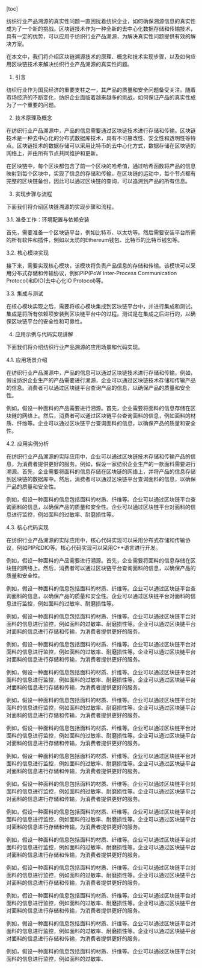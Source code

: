 
[toc]                    
                
                
纺织行业产品溯源的真实性问题一直困扰着纺织企业，如何确保溯源信息的真实性成为了一个新的挑战。区块链技术作为一种全新的去中心化数据存储和传输技术，具有一定的优势，可以应用于纺织行业产品溯源，为解决真实性问题提供有效的解决方案。

在本文中，我们将介绍区块链溯源技术的原理、概念和技术实现步骤，以及如何应用区块链技术来解决纺织行业产品溯源的真实性问题。

1. 引言

纺织行业作为国民经济的重要支柱之一，其产品的质量和安全问题备受关注。随着市场经济的不断变化，纺织企业面临着越来越多的挑战，如何保证产品的真实性成为了一个重要的问题。

2. 技术原理及概念

在纺织行业产品溯源中，产品的信息需要通过区块链技术进行存储和传输。区块链技术是一种去中心化的分布式数据库技术，具有不可篡改性、安全性和透明性等特点。区块链技术的数据存储可以采用比特币的去中心化方式，数据存储在区块链的网络上，并由所有节点共同维护和更新。

在区块链中，每个区块都包含了前一个区块的哈希值，通过哈希函数将产品的信息映射到每个区块中，实现了信息的存储和传输。在区块链的运动中，每个节点都有完整的区块链备份，因此可以通过区块链的查询，可以追溯到产品的所有信息。

3. 实现步骤与流程

下面我们将介绍区块链溯源的实现步骤和流程。

3.1. 准备工作：环境配置与依赖安装

首先，需要准备一个区块链平台，例如比特币、以太坊等。然后需要安装平台所需的所有软件和插件，例如以太坊的Ethereum钱包、比特币的比特币钱包等。

3.2. 核心模块实现

接下来，需要实现核心模块，该模块将负责产品信息的存储和传输。该模块可以采用分布式存储和传输协议，例如PIP(PoW Inter-Process  Communication Protocol)和DIO(去中心化IO Protocol)等。

3.3. 集成与测试

在核心模块实现之后，需要将核心模块集成到区块链平台中，并进行集成和测试。集成是将所有依赖项安装到区块链平台中的过程。测试是在集成之后进行的，以确保区块链平台的安全性和可靠性。

4. 应用示例与代码实现讲解

下面我们将介绍纺织行业产品溯源的应用场景和代码实现。

4.1. 应用场景介绍

在纺织行业产品溯源中，产品的信息可以通过区块链技术进行存储和传输。例如，假设纺织企业生产的产品需要进行溯源，企业可以通过区块链技术存储和传输产品的信息。消费者可以通过区块链平台查询产品的信息，以确保产品的质量和安全性。

例如，假设一种面料的产品需要进行溯源。首先，企业需要将面料的信息存储在区块链的网络上。然后，消费者可以通过区块链平台查询面料的信息，例如面料的材质、纤维等。企业可以通过区块链平台查询面料的信息，以确保产品的质量和安全性。

4.2. 应用实例分析

在纺织行业产品溯源的实际应用中，企业可以通过区块链技术存储和传输产品的信息，为消费者提供更好的服务。例如，假设一家纺织企业生产的一款面料需要进行溯源。首先，企业需要将面料的信息存储在区块链的网络上，并将产品的信息存储到区块链的数据库中。然后，消费者可以通过区块链平台查询面料的信息，以确保产品的质量和安全性。

例如，假设一种面料的信息包括面料的材质、纤维等。企业可以通过区块链平台查询面料的信息，以确保产品的质量和安全性。企业可以通过区块链平台对面料的信息进行监控，例如面料的过敏率、耐磨损性等。

4.3. 核心代码实现

在纺织行业产品溯源的实际应用中，核心代码实现可以采用分布式存储和传输协议，例如PIP和DIO等。核心代码实现可以采用C++语言进行开发。

例如，假设一种面料的产品需要进行溯源。首先，企业需要将面料的信息存储在区块链的网络上。然后，消费者可以通过区块链平台查询面料的信息，以确保产品的质量和安全性。

例如，假设一种面料的信息包括面料的材质、纤维等。企业可以通过区块链平台查询面料的信息，以确保产品的质量和安全性。企业可以通过区块链平台对面料的信息进行监控，例如面料的过敏率、耐磨损性等。

例如，假设一种面料的信息包括面料的材质、纤维等。企业可以通过区块链平台对面料的信息进行监控，例如面料的过敏率、耐磨损性等。企业可以通过区块链平台对面料的信息进行存储和传输，为消费者提供更好的服务。

例如，假设一种面料的信息包括面料的材质、纤维等。企业可以通过区块链平台对面料的信息进行监控，例如面料的过敏率、耐磨损性等。企业可以通过区块链平台对面料的信息进行存储和传输，为消费者提供更好的服务。

例如，假设一种面料的信息包括面料的材质、纤维等。企业可以通过区块链平台对面料的信息进行监控，例如面料的过敏率、耐磨损性等。企业可以通过区块链平台对面料的信息进行存储和传输，为消费者提供更好的服务。

例如，假设一种面料的信息包括面料的材质、纤维等。企业可以通过区块链平台对面料的信息进行监控，例如面料的过敏率、耐磨损性等。企业可以通过区块链平台对面料的信息进行存储和传输，为消费者提供更好的服务。

例如，假设一种面料的信息包括面料的材质、纤维等。企业可以通过区块链平台对面料的信息进行监控，例如面料的过敏率、耐磨损性等。企业可以通过区块链平台对面料的信息进行存储和传输，为消费者提供更好的服务。

例如，假设一种面料的信息包括面料的材质、纤维等。企业可以通过区块链平台对面料的信息进行监控，例如面料的过敏率、耐磨损性等。企业可以通过区块链平台对面料的信息进行存储和传输，为消费者提供更好的服务。

例如，假设一种面料的信息包括面料的材质、纤维等。企业可以通过区块链平台对面料的信息进行监控，例如面料的过敏率、耐磨损性等。企业可以通过区块链平台对面料的信息进行存储和传输，为消费者提供更好的服务。

例如，假设一种面料的信息包括面料的材质、纤维等。企业可以通过区块链平台对面料的信息进行监控，例如面料的过敏率、耐磨损性等。企业可以通过区块链平台对面料的信息进行存储和传输，为消费者提供更好的服务。

例如，假设一种面料的信息包括面料的材质、纤维等。企业可以通过区块链平台对面料的信息进行监控，例如面料的过敏率、耐磨损性等。企业可以通过区块链平台对面料的信息进行存储和传输，为消费者提供更好的服务。

例如，假设一种面料的信息包括面料的材质、纤维等。企业可以通过区块链平台对面料的信息进行监控，例如面料的过敏率、耐磨损性等。企业可以通过区块链平台对面料的信息进行存储和传输，为消费者提供更好的服务。

例如，假设一种面料的信息包括面料的材质、纤维等。企业可以通过区块链平台对面料的信息进行监控，例如面料的过敏率、耐磨损性等。企业可以通过区块链平台对面料的信息进行存储和传输，为消费者提供更好的服务。

例如，假设一种面料的信息包括面料的材质、纤维等。企业可以通过区块链平台对面料的信息进行监控，例如面料的过敏率、耐磨损性等。企业可以通过区块链平台对面料的信息进行存储和传输，为消费者提供更好的服务。

例如，假设一种面料的信息包括面料的材质、纤维等。企业可以通过区块链平台对面料的信息进行监控，例如面料的过敏率、

